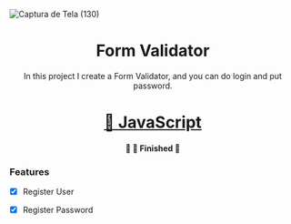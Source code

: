 ![Captura de Tela (130)](https://user-images.githubusercontent.com/62259770/100905591-03087200-34a7-11eb-90de-a7a34acdd1eb.png)


<h1 align="center">Form Validator</h1>

<p align="center">In this project I create a Form Validator, and you can do login and put password.</p>


<h1 align="center">
    <a href="https:"https://www.javascript.com/">🔗 JavaScript</a>
</h1>
                                                
 <h4 align="center"> 
	🚧   🚀 Finished  🚧
</h4>      


### Features

- [x] Register User
- [x] Register Password
                                                
